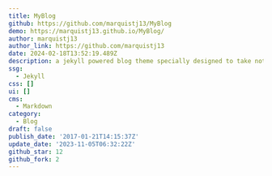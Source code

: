 ```yaml
---
title: MyBlog
github: https://github.com/marquistj13/MyBlog
demo: https://marquistj13.github.io/MyBlog/
author: marquistj13
author_link: https://github.com/marquistj13
date: 2024-02-18T13:52:19.489Z
description: a jekyll powered blog theme specially designed to take notes, not just blogs
ssg:
  - Jekyll
css: []
ui: []
cms:
  - Markdown
category:
  - Blog
draft: false
publish_date: '2017-01-21T14:15:37Z'
update_date: '2023-11-05T06:32:22Z'
github_star: 12
github_fork: 2
---
```

